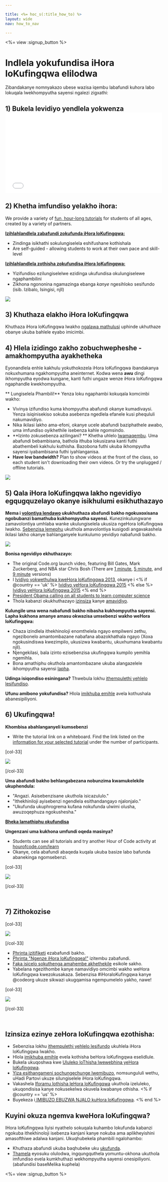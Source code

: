 ```yaml
---

title: <%= hoc_s(:title_how_to) %>
layout: wide
nav: how_to_nav

---
```


<%= view :signup_button %>

# Indlela yokufundisa iHora loKufingqwa elilodwa

Zibandakanye nomnyakazo ubese wazisa iqembu labafundi kuhora labo lokuqala lwekhompyutha sayensi ngalezi zigxathi:

## 1) Bukela levidiyo yendlela yokwenza <iframe width="500" height="255" src="//www.youtube.com/embed/SrnvvWDm73k" frameborder="0" allowfullscreen></iframe> 

## 2) Khetha imfundiso yelakho ihora:

We provide a variety of [fun, hour-long tutorials](<%= resolve_url('/learn') %>) for students of all ages, created by a variety of partners.

**[Izihlahlandlela zabafundi zokufunda iHora loKufingqwa:](<%= resolve_url('/learn') %>)**

  * Zindinga isikhathi sokulungiselela eshifushane kothishala
  * Are self-guided - allowing students to work at their own pace and skill-level

**[Izihlahlandlela zothisha zokufundisa iHora loKufingqwa:](<%= resolve_url('https://code.org/educate/teacher-led') %>)**

  * Yizifundiso ezilungiselelwe ezidinga ukufundisa okulungiselewe ngaphambilini
  * Zikhona ngononina ngamazinga ebanga *kanye* ngesihloko sesifundo (isib. Izibalo, Isingisi, njll)

[![](/images/fit-700/tutorials.png)](<%= resolve_url('/learn') %>)

## 3) Khuthaza elakho iHora loKufingqwa

Khuthaza iHora loKufingqwa lwakho [ngalawa mathulusi](<%= resolve_url('/promote') %>) uphinde ukhuthaze obanye ukuba bahlele eyabo imicimbi.

## 4) Hlela izidingo zakho zobuchwepheshe - amakhompyutha ayakhetheka

Eyonandlela enhle kakhulu yokuthokozela iHora loKufingqwa ibandakanya nokuxhumana ngakhompyutha aneinternet. Kodwa wena **awu** dingi ikhompyutha eyodwa kungane, kanti futhi ungaze wenze iHora loKufingqwa ngaphandle kwekhompyutha.

** Lungiselela Phambili!** Yenza loku ngaphambi kokuqala komcimbi wakho:

  * Vivinya izifundiso kuma khompyutha abafundi okanye kumadivaysi. Yenza isiqinisekiso sokuba asebenza ngedlela efanele kusi phequluli nakumavidiyo.
  * Nika ikilasi lakho ama-efoni, okanye ucele abafundi baziphathele awabo, uma imfundiso oyikhethile isebenza kahle ngomsindo.
  * **Izinto zokusebenza azilingani? ** Khetha uhlelo [ lwamaqembu](https://www.youtube.com/watch?v=vgkahOzFH2Q). Uma abafundi bebambisana, bathola ithuba lokusizana kanti futhi abathembeli kakhulu kuthisha. Bazobona futhi ukuba ikhompyutha sayensi iyabambisana futhi iyahlanganisa.
  * **Have low bandwidth?** Plan to show videos at the front of the class, so each student isn't downloading their own videos. Or try the unplugged / offline tutorials.

![](/images/fit-350/group_ipad.jpg)

## 5) Qala iHora loKufingqwa lakho ngevidiyo egqugquzelayo okanye isikhulumi esikhuthazayo

**Mema i [ volontiya lendawo](https://code.org/volunteer/local) ukukhuthaza abafundi bakho ngokuxoxisana ngobubanzi bamathuba kukhompyutha sayensi.** Kunezinkulungwane zamavolontiya umhlaba wanke ukulungiselela ukusiza ngeHora loKufingqwa lwakho. [Sebenzisa lemephu](https://code.org/volunteer/local) ukuthola amavolontiya kusigodi angavakashela ikilasi lakho okanye bahlanganyele kunkulumo yevidiyo nabafundi bakho.

[![](/images/fit-300/volunteer-map.png)](<%= resolve_url('https://code.org/volunteer/local') %>)

**Bonisa ngevidiyo ekhuthazayo:**

  * The original Code.org launch video, featuring Bill Gates, Mark Zuckerberg, and NBA star Chris Bosh (There are [1 minute](https://www.youtube.com/watch?v=qYZF6oIZtfc), [5 minute](https://www.youtube.com/watch?v=nKIu9yen5nc), and [9 minute](https://www.youtube.com/watch?v=dU1xS07N-FA) versions)
  * I [Ividiyo yokwethulwa kweHora loKufingqwa 2013](https://www.youtube.com/watch?v=FC5FbmsH4fw), okanye i <% if @country == 'uk' %> [Ividiyo yeHora loKufingqwa 2015](https://www.youtube.com/watch?v=7L97YMYqLHc) <% else %> [Ividiyo yeHora loKufingqwa 2015](https://www.youtube.com/watch?v=7L97YMYqLHc) <% end %>
  * [President Obama calling on all students to learn computer science](https://www.youtube.com/watch?v=6XvmhE1J9PY)
  * Thola kabanzi okukhuthazayo [izinsiza](<%= resolve_url('https://code.org/inspire') %>) kanye [amavidiyo](https://www.youtube.com/playlist?list=PLzdnOPI1iJNfpD8i4Sx7U0y2MccnrNZuP).

**Kulungile uma wena nabafundi bakho nibasha kukhompyutha sayensi. Lapha kukhona amanye amasu okwazisa umsebenzi wakho weHora loKufingqwa:**

  * Chaza izindlela ithekhinoloji enomthelela ngayo empilweni zethu, ngezibonelo amantombazane nabafana abazokhathala ngayo (Xoxa ngokusindiswa kwezimpilo, ukusizwa kwabantu, ukuxhumana kwabantu njll).
  * Njengekilasi, bala izinto ezisebenzisa ukufingqwa kumpilo yemihla ngemihla.
  * Bona amathiphu okuthola amantombazane ukuba alangazelele ikhompyutha sayensi [lapha](<%= resolve_url('https://code.org/girls') %>).

**Udinga isiqondiso esiningana?** Thwebula lokhu [ ithempulethi yehlelo lesifundiso](/files/EducatorHourofCodeLessonPlanOutline.docx).

**Ufunu amibono yokufundisa?** Hlola [imikhuba emihle](http://www.slideshare.net/TeachCode/hour-of-code-best-practices-for-successful-educators-51273466) avela kothushala abanesipiliyoni.

## 6) Ukufingqwa!

**Khombisa abahlanganyeli kumsebenzi**

  * Write the tutorial link on a whiteboard. Find the link listed on the [information for your selected tutorial](<%= resolve_url('/learn') %>) under the number of participants.

[col-33]

![](/images/fit-300/group_ar.jpg)

[/col-33]

**Uma abafundi bakho behlangabezana nobunzima kwamukelekile ukuphendula:**

  * "Angazi. Asisebenzisane ukuthola isicazululo."
  * "Ithekhiniloji ayisebenzi ngendlela esithandangayo njalonjalo."
  * "Ukufunda ukuphrogrema kufana nokufunda ulwimi olusha, awuzoqephuza ngokushesha."

**[Bheka lamathiphu okufundisa](http://www.code.org/files/CSTT_IntroducingCS.PDF)**

**Ungenzani uma kukhona umfundi oqeda masinya?**

  * Students can see all tutorials and try another Hour of Code activity at [hourofcode.com/learn](<%= resolve_url('/learn') %>)
  * Okanye, cela abafundi abaqeda kuqala ukuba basize labo bafunda abanekinga ngomsebenzi.

[col-33]

![](/images/fit-250/highschoolgirls.jpeg)

[/col-33]

<p style="clear:both">
  &nbsp;
</p>

## 7) Zithokozise

[col-33]

![](/images/fit-300/boy-certificate.jpg)

[/col-33]

  * [Phrinta izitifiketi](<%= resolve_url('https://code.org/certificates') %>) ezabafundi bakho.
  * [Phrinta "Ngenze iHora loKufingqea!"](<%= resolve_url('/promote/resources#stickers') %>) izitembu zabafundi.
  * [Faka isicelo sokuthenga amahembe akhethekile](http://blog.code.org/post/132608499493/hour-of-code-shirts-and-more) esikole sakho.
  * Yabelana ngezithombe kanye namavidiyo omcimbi wakho weHora loKufingqwa kwezokusakaza. Sebenzisa #iHoraloKufingqwa kanye @codeorg ukuze sikwazi ukugqamisa ngempumelelo yakho, nawe!

[col-33]

![](/images/fit-260/highlight-certificates.jpg)

[/col-33]

<p style="clear:both">
  &nbsp;
</p>

## Izinsiza ezinye zeHora loKufingqwa ezothisha:

  * Sebenzisa lokhu [ithempulethi yehlelo lesifundo](/files/EducatorHourofCodeLessonPlanOutline.docx) ukuhlela iHora loKufingqwa lwakho.
  * Hlola [imikhuba emihle](http://www.slideshare.net/TeachCode/hour-of-code-best-practices-for-successful-educators-51273466) evela kothisha beHora loKufingqwa eselidlule. 
  * Bukela ukuqoshwa kwe [Ululeko loThisha lwewebhina yeHora loKufingqwa](https://youtu.be/EJeMeSW2-Mw).
  * [ Yiza esithangameni sochungechunge lwemibuzo](http://www.eventbrite.com/e/ask-your-final-questions-and-prepare-for-the-2015-hour-of-code-with-codeorg-founder-hadi-partovi-tickets-17987437911), nomsungululi wethu, uHadi Partovi ukuze silungiselele iHora loKufingqwa.
  * Vakashela [Iforamu lothisha leHora loKufingqwa](http://forum.code.org/c/plc/hour-of-code) ukuthola izeluleko, ukuqondisisa kanye nokusekelwa okuvela kwabanye othisha. <% if @country == 'us' %>
  * Buyekeza i[ IMIBUZO EBUZWA NJALO kuHora loKufingqwa](https://support.code.org/hc/en-us/categories/200147083-Hour-of-Code). <% end %>

## Kuyini okuza ngemva kweHora loKufingqwa?

IHora loKufingqwa liyisi nyathelo sokuqala kuhambo lokufunda kabanzi ngokuba ithekhinoloji isebenza kanjani kanye nokuba ama aplikheyishini amasofthiwe adalwa kanjani. Ukuqhubekela phambili ngalohambo:

  * Khuthaza abafundi ukuba baqhubeke uku [ukufunda](<%= resolve_url('https://code.org/learn/beyond') %>).
  * [Thamela](<%= resolve_url('https://code.org/professional-development-workshops') %>) eyosuku olulodwa, ingqungquthela yomuntu-okhona ukuthola imfundiso evela kumkhuthazi wekhompyutha sayensi onesipiliyoni. (abafundisi baseMelika kuphela)

<%= view :signup_button %>